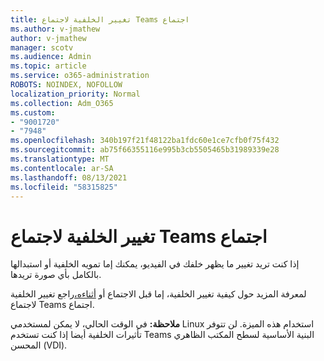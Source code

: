 ```yaml
---
title: تغيير الخلفية لاجتماع Teams اجتماع
ms.author: v-jmathew
author: v-jmathew
manager: scotv
ms.audience: Admin
ms.topic: article
ms.service: o365-administration
ROBOTS: NOINDEX, NOFOLLOW
localization_priority: Normal
ms.collection: Adm_O365
ms.custom:
- "9001720"
- "7948"
ms.openlocfilehash: 340b197f21f48122ba1fdc60e1ce7cfb0f75f432
ms.sourcegitcommit: ab75f66355116e995b3cb5505465b31989339e28
ms.translationtype: MT
ms.contentlocale: ar-SA
ms.lasthandoff: 08/13/2021
ms.locfileid: "58315825"
---
```

# <a name="change-your-background-for-a-teams-meeting"></a>تغيير الخلفية لاجتماع Teams اجتماع

إذا كنت تريد تغيير ما يظهر خلفك في الفيديو، يمكنك إما تمويه الخلفية أو استبدالها بالكامل بأي صورة تريدها.

لمعرفة المزيد حول كيفية تغيير الخلفية، إما قبل الاجتماع أو [أثناءه،](https://support.microsoft.com/office/change-your-background-for-a-teams-meeting-f77a2381-443a-499d-825e-509a140f4780)راجع تغيير الخلفية لاجتماع Teams اجتماع.

**ملاحظة:** في الوقت الحالي، لا يمكن لمستخدمي Linux استخدام هذه الميزة. لن تتوفر تأثيرات الخلفية أيضا إذا كنت تستخدم Teams البنية الأساسية لسطح المكتب الظاهري المحسن (VDI).
